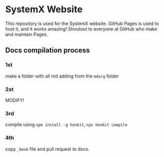 # SystemX Website
This repository is used for the SystemX website. GitHub Pages is used to host it, and it works amazing! Shoutout to everyone at GitHub who make and maintain Pages.

## Docs compilation process

### 1st
make a folder with all md adding from the `mdorg` folder
### 2st
MODIFY!
### 3rd
compile using `npm install -g honkit`, `npx honkit compile`
### 4th
copy `_book` file and pull request to docs.

